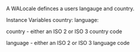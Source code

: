A WALocale definces a users langauge and country.

Instance Variables
	country:		<String>
	language:		<String>

country
	- either an ISO 2 or ISO 3 country code

language
	- either an ISO 2 or ISO 3 language code
